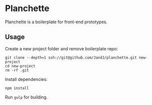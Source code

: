 Planchette
==========

Planchette is a boilerplate for front-end prototypes.

Usage
-----

Create a new project folder and remove boilerplate repo:
```
git clone --depth=1 ssh://git@github.com/JandJ/planchette.git new-project
cd new-project
rm -rf .git
```

Install dependencies:
```
npm install
```

Run ```gulp``` for building.